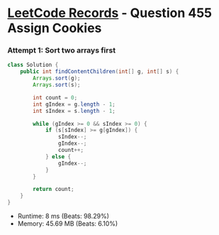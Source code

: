 # [LeetCode Records](../README.md) - Question 455 Assign Cookies

### Attempt 1: Sort two arrays first
```java
class Solution {
    public int findContentChildren(int[] g, int[] s) {
        Arrays.sort(g);
        Arrays.sort(s);

        int count = 0;
        int gIndex = g.length - 1;
        int sIndex = s.length - 1;

        while (gIndex >= 0 && sIndex >= 0) {
            if (s[sIndex] >= g[gIndex]) {
                sIndex--;
                gIndex--;
                count++;
            } else {
                gIndex--;
            }
        }

        return count;
    }
}
```
- Runtime: 8 ms (Beats: 98.29%)
- Memory: 45.69 MB (Beats: 6.10%)

<br>
